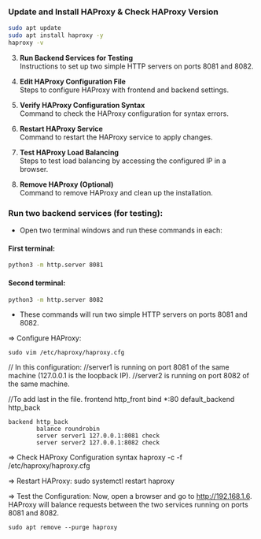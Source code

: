 ### Update and Install HAProxy & Check HAProxy Version
```sh
sudo apt update
sudo apt install haproxy -y
haproxy -v
```

3. **Run Backend Services for Testing**  
   Instructions to set up two simple HTTP servers on ports 8081 and 8082.

4. **Edit HAProxy Configuration File**  
   Steps to configure HAProxy with frontend and backend settings.

5. **Verify HAProxy Configuration Syntax**  
   Command to check the HAProxy configuration for syntax errors.

6. **Restart HAProxy Service**  
   Command to restart the HAProxy service to apply changes.

7. **Test HAProxy Load Balancing**  
   Steps to test load balancing by accessing the configured IP in a browser.

8. **Remove HAProxy (Optional)**  
   Command to remove HAProxy and clean up the installation.






### Run two backend services (for testing):
- Open two terminal windows and run these commands in each:

#### First terminal:
```sh
python3 -m http.server 8081
```
#### Second terminal:
```sh
python3 -m http.server 8082
```
- These commands will run two simple HTTP servers on ports 8081 and 8082.




=> Configure HAProxy:

	sudo vim /etc/haproxy/haproxy.cfg

// In this configuration:
//server1 is running on port 8081 of the same machine (127.0.0.1 is the loopback IP).
//server2 is running on port 8082 of the same machine.

	
//To add last in the file.
	frontend http_front
	    bind *:80
	    default_backend http_back

	backend http_back
    	    balance roundrobin
    	    server server1 127.0.0.1:8081 check
            server server2 127.0.0.1:8082 check
            
=> Check HAProxy Configuration syntax
            haproxy -c -f /etc/haproxy/haproxy.cfg

            
=> Restart HAProxy:
	sudo systemctl restart haproxy


=> Test the Configuration:
	Now, open a browser and go to http://192.168.1.6. 
	HAProxy will balance requests between the two services running on ports 8081 and 8082.
	
	
	sudo apt remove --purge haproxy
